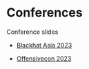 # Conferences
Conference slides


- [Blackhat Asia 2023](https://github.com/onhexgroup/Conferences/tree/main/Black%20Hat%20Asia%202023%20slides) 

- [Offensivecon 2023](https://github.com/onhexgroup/Conferences/tree/main/Offensivecon%202023%20slides) 
